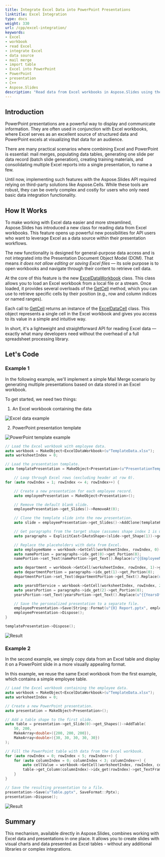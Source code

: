 ```yaml
---
title: Integrate Excel Data into PowerPoint Presentations
linktitle: Excel Integration
type: docs
weight: 330
url: /cpp/excel-integration/
keywords:
- Excel
- workbook
- read Excel
- integrate Excel
- data source
- mail merge
- import table
- Excel into PowerPoint
- PowerPoint
- presentation
- C++
- Aspose.Slides
description: "Read data from Excel workbooks in Aspose.Slides using the ExcelDataWorkbook API. Load sheets and cells and use values to generate data-driven PowerPoint presentations."
---
```


## **Introduction**

PowerPoint presentations are a powerful way to display and communicate information. They are often used in conjunction with Excel workbooks, where Excel serves as an excellent source of structured data and PowerPoint excels at visualizing that data for an audience.

There are many practical scenarios where combining Excel and PowerPoint is essential: mail merges, populating data tables, generating one slide per data record (batch slide generation), creating training materials, and consolidating multiple Excel reports into a single presentation, to name a few.

Until now, implementing such features with the Aspose.Slides API required relying on third-party solutions like Aspose.Cells. While these tools are robust, they can be overly complex and costly for users who only need basic data integration functionality.

## **How It Works**

To make working with Excel data easier and more streamlined, Aspose.Slides has introduced a new class for reading data from Excel workbooks. This feature opens up powerful new possibilities for API users who want to leverage Excel as a data source within their presentation workflows.

The new functionality is designed for general-purpose data access and is not integrated into the Presentation Document Object Model (DOM). That means *it does not allow editing or saving Excel files* — its sole purpose is to open workbooks and navigate through their content to retrieve cell data.

At the core of this feature is the new [ExcelDataWorkbook](https://reference.aspose.com/slides/cpp/aspose.slides.excel/exceldataworkbook/) class. This class allows you to load an Excel workbook from a local file or a stream. Once loaded, it provides several overloads of the [GetCell](https://reference.aspose.com/slides/cpp/aspose.slides.excel/exceldataworkbook/getcell/) method, which you can use to retrieve specific cells by their position (e.g., row and column indices or named ranges).

Each call to [GetCell](https://reference.aspose.com/slides/cpp/aspose.slides.excel/exceldataworkbook/getcell/) returns an instance of the [ExcelDataCell](https://reference.aspose.com/slides/cpp/aspose.slides.excel/exceldatacell/) class. This object represents a single cell in the Excel workbook and gives you access to its value in a simple and intuitive way.

In short, it's a lightweight and straightforward API for reading Excel data — exactly what many developers need without the overhead of a full spreadsheet processing library.

## **Let's Code**

### **Example 1**

In the following example, we'll implement a simple Mail Merge scenario by generating multiple presentations based on data stored in an Excel workbook.

To get started, we need two things:
1. An Excel workbook containing the data

![Excel data example](example1_image0.png)

2.  PowerPoint presentation template

![PowerPoint template example](example1_image1.png)

```cpp
// Load the Excel workbook with employee data.
auto workbook = MakeObject<ExcelDataWorkbook>(u"TemplateData.xlsx");
auto worksheetIndex = 0;

// Load the presentation template.
auto templatePresentation = MakeObject<Presentation>(u"PresentationTemplate.pptx");

    // Loop through Excel rows (excluding header at row 0).
for (auto rowIndex = 1; rowIndex <= 4; rowIndex++) {

    // Create a new presentation for each employee record.
    auto employeePresentation = MakeObject<Presentation>();

    // Remove the default blank slide.
    employeePresentation->get_Slides()->RemoveAt(0);

    // Clone the template slide into the new presentation.
    auto slide = employeePresentation->get_Slides()->AddClone(templatePresentation->get_Slide(0));

    // Get paragraphs from the target shape (assumes shape index 1 is used).
    auto paragraphs = ExplicitCast<IAutoShape>(slide->get_Shape(1))->get_TextFrame()->get_Paragraphs();

    // Replace the placeholders with data from Excel.
    auto employeeName = workbook->GetCell(worksheetIndex, rowIndex, 0)->get_Value()->ToString();
    auto namePortion = paragraphs->idx_get(0)->get_Portion(0);
    namePortion->set_Text(namePortion->get_Text().Replace(u"{{EmployeeName}}", employeeName));

    auto department = workbook->GetCell(worksheetIndex, rowIndex, 1)->get_Value()->ToString();
    auto departmentPortion = paragraphs->idx_get(1)->get_Portion(0);
    departmentPortion->set_Text(departmentPortion->get_Text().Replace(u"{{Department}}", department));

    auto yearsOfService = workbook->GetCell(worksheetIndex, rowIndex, 2)->get_Value()->ToString();
    auto yearsPortion = paragraphs->idx_get(2)->get_Portion(0);
    yearsPortion->set_Text(yearsPortion->get_Text().Replace(u"{{YearsOfService}}", yearsOfService));

    // Save the personalized presentation to a separate file.
    employeePresentation->Save(String::Format(u"{0} Report.pptx", employeeName), SaveFormat::Pptx);
    employeePresentation->Dispose();
}

templatePresentation->Dispose();
```

![Result](example1_image2.png)

### **Example 2**

In the second example, we simply copy data from an Excel table and display it on a PowerPoint slide in a more visually appealing format.

In this example, we reuse the same Excel workbook from the first example, which contains a simple employee table.

```cpp
// Load the Excel workbook containing the employee data.
auto workbook = MakeObject<ExcelDataWorkbook>(u"TemplateData.xlsx");
auto worksheetIndex = 0;

// Create a new PowerPoint presentation.
auto presentation = MakeObject<Presentation>();

// Add a table shape to the first slide.
auto table = presentation->get_Slide(0)->get_Shapes()->AddTable(
    50, 200,
    MakeArray<double>({200, 200, 200}),
    MakeArray<double>({30, 30, 30, 30, 30})
);

// Fill the PowerPoint table with data from the Excel workbook.
for (auto rowIndex = 0; rowIndex < 5; rowIndex++) {
    for (auto columnIndex = 0; columnIndex < 3; columnIndex++) {
        auto cellValue = workbook->GetCell(worksheetIndex, rowIndex, columnIndex)->get_Value()->ToString();
        table->get_Column(columnIndex)->idx_get(rowIndex)->get_TextFrame()->set_Text(cellValue);
    }
}

// Save the resulting presentation to a file.
presentation->Save(u"Table.pptx", SaveFormat::Pptx);
presentation->Dispose();
```

![Result](example2_image0.png)

## **Summary**

This mechanism, available directly in Aspose.Slides, combines working with Excel data and presentations in one place. It allows you to create slides with visual charts and data presented as Excel tables - without any additional libraries or complex integrations.
